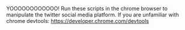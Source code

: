 YOOOOOOOOOOOO!
Run these scripts in the chrome browser to manipulate the twitter social media platform.
If you are unfamiliar with chrome devtools: https://developer.chrome.com/devtools
